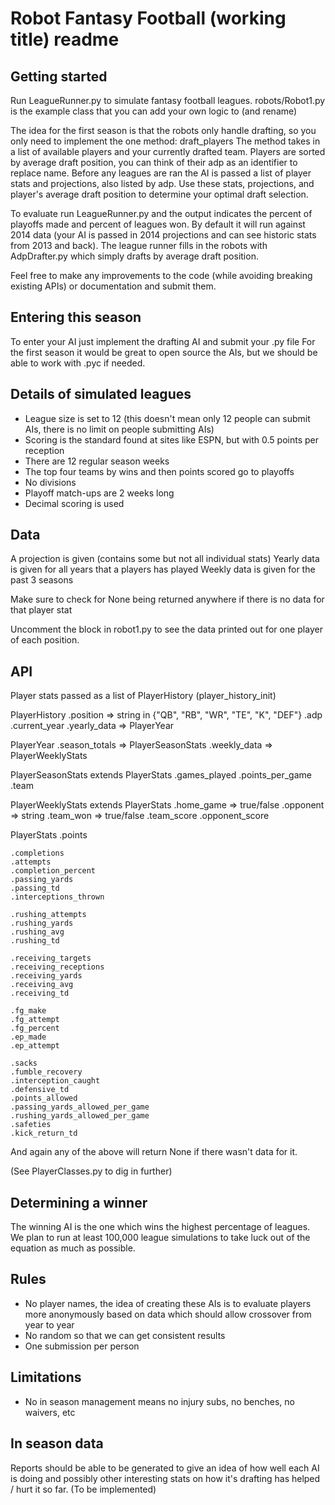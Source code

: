 # Robot Fantasy Football (working title) readme

## Getting started

Run LeagueRunner.py to simulate fantasy football leagues.
robots/Robot1.py is the example class that you can add your own logic to (and rename)

The idea for the first season is that the robots only handle drafting, so you only need to implement the one method: draft_players
The method takes in a list of available players and your currently drafted team.
Players are sorted by average draft position, you can think of their adp as an identifier to replace name.
Before any leagues are ran the AI is passed a list of player stats and projections, also listed by adp.
Use these stats, projections, and player's average draft position to determine your optimal draft selection.

To evaluate run LeagueRunner.py and the output indicates the percent of playoffs made and percent of leagues won.
By default it will run against 2014 data (your AI is passed in 2014 projections and can see historic stats from 2013 and back).
The league runner fills in the robots with AdpDrafter.py which simply drafts by average draft position.

Feel free to make any improvements to the code (while avoiding breaking existing APIs) or documentation and submit them.

## Entering this season

To enter your AI just implement the drafting AI and submit your .py file
For the first season it would be great to open source the AIs, but we should be able to work with .pyc if needed.

## Details of simulated leagues

* League size is set to 12 (this doesn't mean only 12 people can submit AIs, there is no limit on people submitting AIs)
* Scoring is the standard found at sites like ESPN, but with 0.5 points per reception
* There are 12 regular season weeks
* The top four teams by wins and then points scored go to playoffs
* No divisions
* Playoff match-ups are 2 weeks long
* Decimal scoring is used

## Data

A projection is given (contains some but not all individual stats)
Yearly data is given for all years that a players has played
Weekly data is given for the past 3 seasons

Make sure to check for None being returned anywhere if there is no data for that player stat

Uncomment the block in robot1.py to see the data printed out for one player of each position.

## API

Player stats passed as a list of PlayerHistory (player_history_init)

PlayerHistory
    .position  => string in {"QB", "RB", "WR", "TE", "K", "DEF"}
    .adp
    .current_year
    .yearly_data => PlayerYear

PlayerYear
    .season_totals => PlayerSeasonStats
    .weekly_data => PlayerWeeklyStats

PlayerSeasonStats extends PlayerStats
    .games_played
    .points_per_game
    .team

PlayerWeeklyStats extends PlayerStats
    .home_game => true/false
    .opponent => string
    .team_won => true/false
    .team_score
    .opponent_score

PlayerStats
    .points

    .completions
    .attempts
    .completion_percent
    .passing_yards
    .passing_td
    .interceptions_thrown

    .rushing_attempts
    .rushing_yards
    .rushing_avg
    .rushing_td

    .receiving_targets
    .receiving_receptions
    .receiving_yards
    .receiving_avg
    .receiving_td

    .fg_make
    .fg_attempt
    .fg_percent
    .ep_made
    .ep_attempt

    .sacks
    .fumble_recovery
    .interception_caught
    .defensive_td
    .points_allowed
    .passing_yards_allowed_per_game
    .rushing_yards_allowed_per_game
    .safeties
    .kick_return_td

And again any of the above will return None if there wasn't data for it.

(See PlayerClasses.py to dig in further)

## Determining a winner

The winning AI is the one which wins the highest percentage of leagues.  We plan to run at least 100,000 league simulations to take luck out of the equation as much as possible.

## Rules

* No player names, the idea of creating these AIs is to evaluate players more anonymously based on data which should allow crossover from year to year
* No random so that we can get consistent results
* One submission per person

## Limitations

* No in season management means no injury subs, no benches, no waivers, etc

## In season data

Reports should be able to be generated to give an idea of how well each AI is doing and possibly other interesting stats on how it's drafting has helped / hurt it so far.  (To be implemented)